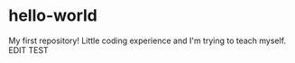 # hello-world
My first repository!  Little coding experience and I'm trying to teach myself.
EDIT TEST
